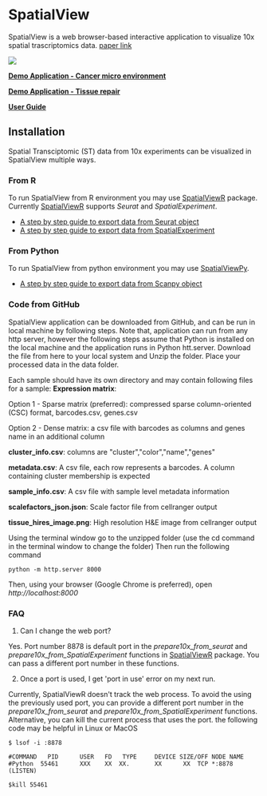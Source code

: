 # SpatialView

SpatialView is a web browser-based interactive application to visualize 10x spatial trascriptomics data.
[paper link](https://doi.org/10.1093/bioinformatics/btae117)

![](spatialview_screenshot.png)

**[Demo Application - Cancer micro environment](https://www.biostat.wisc.edu/~kendzior/spatialviewdemo/)**

**[Demo Application - Tissue repair](https://www.biostat.wisc.edu/~cmohanty2/spatialview-demo/tissue-repair/)**

**[User Guide](https://raw.githubusercontent.com/kendziorski-lab/kendziorski-lab.github.io/main/projects/spatialview/user_guide.pdf)**


## Installation
Spatial Transciptomic (ST) data from 10x experiments can be visualized in SpatialView multiple ways.

### From R
To run SpatialView from R environment you may use [SpatialViewR](https://github.com/kendziorski-lab/SpatialViewR) package. 
Currently [SpatialViewR](https://github.com/kendziorski-lab/SpatialViewR) supports *Seurat* and *SpatialExperiment*.

- [A step by step guide to export data from Seurat object](https://kendziorski-lab.github.io/projects/spatialview/SpatialView_Tutorial_Using_Seurat.html)
- [A step by step guide to export data from SpatialExperiment](https://kendziorski-lab.github.io/projects/spatialview/SpatialView_Tutorial_Using_SpatialExperiment.html)
### From Python
To run SpatialView from python environment you may use [SpatialViewPy](https://github.com/kendziorski-lab/SpatialViewPy).

- [A step by step guide to export data from Scanpy object](https://github.com/kendziorski-lab/SpatialViewPy/blob/main/notebooks/tutorial.ipynb)

### Code from GitHub
SpatialView application can be downloaded from GitHub, and can be run in local machine by following steps. Note that, application can run from any http server, however the following steps assume that Python is installed on the local machine and the application runs in Python htt.server.
Download the file from here to your local system and Unzip the folder.
Place your processed data in the data folder.

Each sample should have its own directory and may contain following files for a sample:
**Expression matrix**:

  Option 1 - Sparse matrix (preferred): compressed sparse column-oriented (CSC) format, barcodes.csv, genes.csv

  Option 2 - Dense matrix: a csv file with barcodes as columns and genes name in an additional column

**cluster_info.csv**: columns are "cluster","color","name","genes"

**metadata.csv**: A csv file, each row represents a barcodes. A column containing cluster membership is expected

**sample_info.csv**: A csv file with sample level metadata information

**scalefactors_json.json**: Scale factor file from cellranger output

**tissue_hires_image.png**: High resolution H&E image from cellranger output

Using the terminal window go to the unzipped folder (use the cd command in the terminal window to change the folder) Then run the following command

``python -m http.server 8000``

Then, using your browser (Google Chrome is preferred), open *http://localhost:8000*

### FAQ

1. Can I change the web port?

Yes. Port number 8878 is default port in the *prepare10x_from_seurat* and *prepare10x_from_SpatialExperiment* functions in [SpatialViewR](https://github.com/kendziorski-lab/SpatialViewR) package. You can pass a different port number in these functions.

2. Once a port is used, I get 'port in use' error on my next run.

Currently, SpatialViewR doesn't track the web process. To avoid the using the previously used port, you can provide a different port number in the *prepare10x_from_seurat* and *prepare10x_from_SpatialExperiment* functions. Alternative, you can kill the current process that uses the port. the following code may be helpful in Linux or MacOS
```
$ lsof -i :8878

#COMMAND   PID      USER   FD   TYPE     DEVICE SIZE/OFF NODE NAME
#Python  55461      XXX    XX  XX.       XX      XX  TCP *:8878 (LISTEN)

$kill 55461
```
